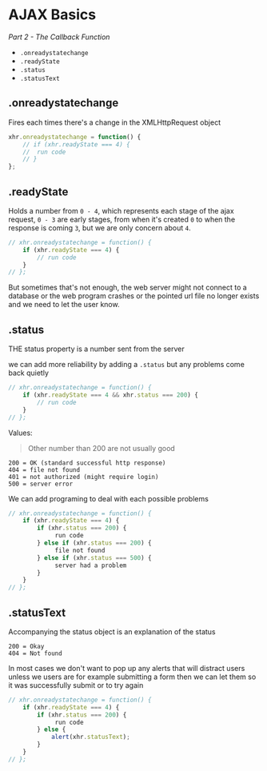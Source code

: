 # AJAX Basics

*Part 2 - The Callback Function*

- `.onreadystatechange`
- `.readyState`
- `.status`
- `.statusText`

## .onreadystatechange

Fires each times there's a change in the XMLHttpRequest object

```javascript
xhr.onreadystatechange = function() {
	// if (xhr.readyState === 4) {
	//	run code
	// }
};
```
## .readyState
Holds a number from `0 - 4`, which represents each stage of the ajax request, `0 - 3` are early stages, from when it's created `0` to when the response is coming `3`, but we are only concern about `4`.
```javascript
// xhr.onreadystatechange = function() {
	if (xhr.readyState === 4) {
		// run code
	}
// };
```

But sometimes that's not enough, the web server might not connect to a database or the web program crashes or the pointed url file no longer exists and we need to let the user know.


## .status

THE status property is a number sent from the server

we can add more reliability by adding a `.status` but any problems come back quietly
```javascript
// xhr.onreadystatechange = function() {
	if (xhr.readyState === 4 && xhr.status === 200) {
		// run code
	}
// };
```
Values:
> Other number than 200 are not usually good

	200 = OK (standard successful http response)
	404 = file not found
	401 = not authorized (might require login)
	500 = server error

We can add programing to deal with each possible problems

```javascript
// xhr.onreadystatechange = function() {
	if (xhr.readyState === 4) {
		if (xhr.status === 200) {
			 run code
		} else if (xhr.status === 200) {
			 file not found
		} else if (xhr.status === 500) {
			 server had a problem
		}
	}
// };
```


## .statusText

Accompanying the status object is an explanation of the status

	200 = Okay
	404 = Not found

In most cases we don't want to pop up any alerts that will distract users unless we users are for example submitting a form then we can let them so it was successfully submit or to try again

```javascript
// xhr.onreadystatechange = function() {
	if (xhr.readyState === 4) {
		if (xhr.status === 200) {
			 run code
		} else {
			alert(xhr.statusText);
		}
	}
// };
```
